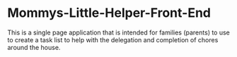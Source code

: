 # Mommys-Little-Helper-Front-End
This is a single page application that is intended for families (parents) to use to create a task list to help with the delegation and completion of chores around the house. 
